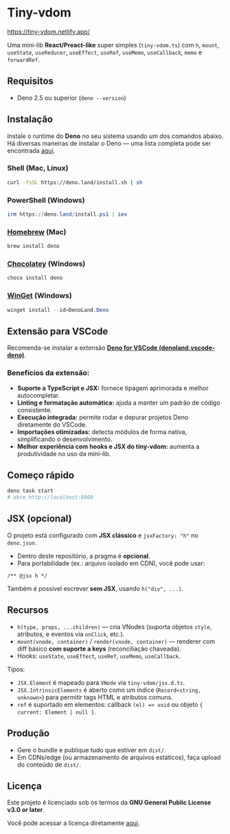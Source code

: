 # Tiny-vdom

https://tiny-vdom.netlify.app/

Uma mini-lib **React/Preact-like** super simples (`tiny-vdom.ts`) com `h`, `mount`, `useState`, `useReducer`, `useEffect`, `useRef`, `useMemo`, `useCallback`, `memo` e `forwardRef`.

## Requisitos

- Deno 2.5 ou superior (`deno --version`)

## Instalação

Instale o runtime do **Deno** no seu sistema usando um dos comandos abaixo.  
Há diversas maneiras de instalar o Deno — uma lista completa pode ser encontrada [aqui](https://docs.deno.com/runtime/manual/getting_started/installation).

### Shell (Mac, Linux)

```sh
curl -fsSL https://deno.land/install.sh | sh
```

### PowerShell (Windows)

```powershell
irm https://deno.land/install.ps1 | iex
```

### [Homebrew](https://formulae.brew.sh/formula/deno) (Mac)

```sh
brew install deno
```

### [Chocolatey](https://chocolatey.org/packages/deno) (Windows)

```powershell
choco install deno
```

### [WinGet](https://winstall.app/apps/DenoLand.Deno) (Windows)

```powershell
winget install --id=DenoLand.Deno
```

## Extensão para VSCode

Recomenda-se instalar a extensão [**Deno for VSCode (denoland.vscode-deno)**](https://marketplace.visualstudio.com/items?itemName=denoland.vscode-deno).

### Benefícios da extensão:

- **Suporte a TypeScript e JSX:** fornece tipagem aprimorada e melhor autocompletar.  
- **Linting e formatação automática:** ajuda a manter um padrão de código consistente.  
- **Execução integrada:** permite rodar e depurar projetos Deno diretamente do VSCode.  
- **Importações otimizadas:** detecta módulos de forma nativa, simplificando o desenvolvimento.  
- **Melhor experiência com hooks e JSX do tiny-vdom:** aumenta a produtividade no uso da mini-lib.

## Começo rápido

```bash
deno task start
# abre http://localhost:8000
```

## JSX (opcional)

O projeto está configurado com **JSX clássico** e `jsxFactory: "h"` no `deno.json`.

- Dentro deste repositório, a pragma é **opcional**.
- Para portabilidade (ex.: arquivo isolado em CDN), você pode usar:

```tsx
/** @jsx h */
```

Também é possível escrever **sem JSX**, usando `h("div", ...)`.

## Recursos

- `h(type, props, ...children)` — cria VNodes (suporta objetos `style`, atributos, e eventos via `onClick`, etc.).
- `mount(vnode, container)` / `render(vnode, container)` — renderer com diff básico **com suporte a keys** (reconciliação chaveada).
- Hooks: `useState`, `useEffect`, `useRef`, `useMemo`, `useCallback`.

Tipos:

- `JSX.Element` é mapeado para `VNode` via `tiny-vdom/jsx.d.ts`.
- `JSX.IntrinsicElements` é aberto como um índice (`Record<string, unknown>`) para permitir tags HTML e atributos comuns.
- `ref` é suportado em elementos: callback `(el) => void` ou objeto `{ current: Element | null }`.

## Produção

- Gere o bundle e publique tudo que estiver em `dist/`.
- Em CDNs/edge (ou armazenamento de arquivos estáticos), faça upload do conteúdo de `dist/`.

## Licença

Este projeto é licenciado sob os termos da **GNU General Public License v3.0 or later**.

Você pode acessar a licença diretamente [aqui](https://www.gnu.org/licenses/gpl-3.0.txt).
